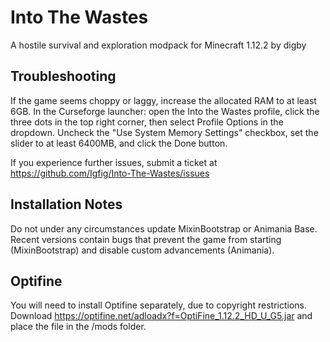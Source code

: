 # Into The Wastes
A hostile survival and exploration modpack for Minecraft 1.12.2
by digby

## Troubleshooting
If the game seems choppy or laggy, increase the allocated RAM to at least 6GB. In the Curseforge launcher: open the Into the Wastes profile, click the three dots in the top right corner, then select Profile Options in the dropdown. Uncheck the "Use System Memory Settings" checkbox, set the slider to at least 6400MB, and click the Done button.

If you experience further issues, submit a ticket at https://github.com/Igfig/Into-The-Wastes/issues

## Installation Notes
Do not under any circumstances update MixinBootstrap or Animania Base. Recent versions contain bugs that prevent the game from starting (MixinBootstrap) and disable custom advancements (Animania).

## Optifine
You will need to install Optifine separately, due to copyright restrictions. Download https://optifine.net/adloadx?f=OptiFine_1.12.2_HD_U_G5.jar and place the file in the /mods folder.